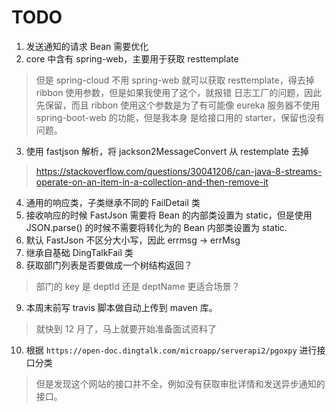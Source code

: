 # TODO

1. 发送通知的请求 Bean 需要优化
2. core 中含有 spring-web，主要用于获取 resttemplate
>但是 spring-cloud 不用 spring-web 就可以获取 resttemplate，得去掉
>ribbon 使用<optional>参数，但是如果我使用了这个，就报错 日志工厂的问题，因此先保留，而且
>ribbon 使用这个参数是为了有可能像 eureka 服务器不使用 spring-boot-web 的功能，但是我本身
>是给接口用的 starter，保留也没有问题。
3. 使用 fastjson 解析，将 jackson2MessageConvert 从 restemplate 去掉
>https://stackoverflow.com/questions/30041206/can-java-8-streams-operate-on-an-item-in-a-collection-and-then-remove-it
4. 通用的响应类，子类继承不同的 FailDetail 类
5. 接收响应的时候 FastJson 需要将 Bean 的内部类设置为 static，但是使用 JSON.parse() 的时候不需要将转化为的 Bean 内部类设置为 static.
6. 默认 FastJson 不区分大小写，因此 errmsg -> errMsg
7. 继承自基础 DingTalkFail 类
8. 获取部门列表是否要做成一个树结构返回？
>部门的 key 是 deptId 还是 deptName 更适合场景？
9. 本周末前写 travis 脚本做自动上传到 maven 库。
>就快到 12 月了，马上就要开始准备面试资料了
10. 根据 `https://open-doc.dingtalk.com/microapp/serverapi2/pgoxpy` 进行接口分类
>但是发现这个网站的接口并不全，例如没有获取审批详情和发送异步通知的接口。